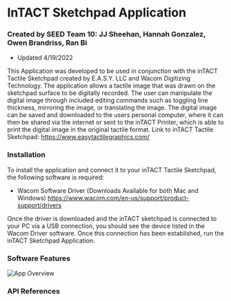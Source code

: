 # InTACT Sketchpad Application
### Created by SEED Team 10: JJ Sheehan, Hannah Gonzalez, Owen Brandriss, Ran Bi
- Updated 4/19/2022

This Application was developed to be used in conjunction with the inTACT Tactile Sketchpad created by E.A.S.Y. LLC and Wacom Digitizing Technology. The application allows a tactile image that was drawn on the sketchpad surface to be digitally recorded. The user can manipulate the digital image through included editing commands such as toggling line thickness, mirroring the image, or translating the image. The digital image can be saved and downloaded to the users personal computer, where it can then be shared via the internet or sent to the inTACT Printer, which is able to print the digital image in the original tactile format. Link to inTACT Tactile Sketchpad: https://www.easytactilegraphics.com/

### Installation
To install the application and connect it to your inTACT Tactile Sketchpad, the following software is required:
- Wacom Software Driver (Downloads Available for both Mac and Windows) https://www.wacom.com/en-us/support/product-support/drivers

Once the driver is downloaded and the inTACT sketchpad is connected to your PC via a USB connection, you should see the device listed in the Wacom Driver software. Once this connection has been established, run the inTACT Sketchpad Application. 

### Software Features
![App Overview](../tactile-drawing-app/root/images/appOverview.png?raw=true "App Overview")

### API References

